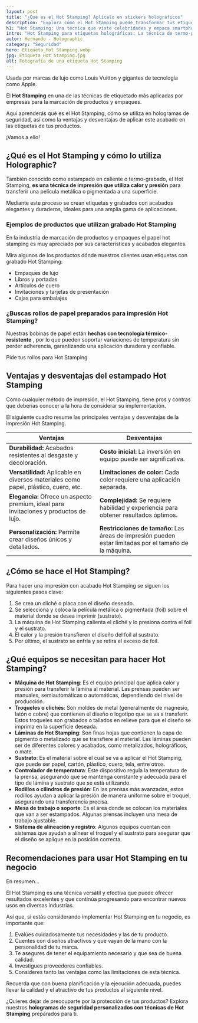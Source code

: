 ```yaml
---
layout: post
title: "¿Qué es el Hot Stamping? Aplícalo en stickers holográficos"
description: "Explora cómo el Hot Stamping puede transformar tus etiquetas holográficas: ventajas, desventajas y recomendaciones con esta técnica de impresión"
h1: "Hot Stamping: Una técnica que viste celebridades y empaca smartphones"
intro: "Hot Stamping para etiquetas holográficas: La técnica de termo-grabado preferida en la industria."
autor: Hernando - Holographic
category: "Seguridad"
hero: Etiqueta_Hot Stamping.webp
jpg: Etiqueta_Hot Stamping.jpg
alt: Fotografía de una etiqueta Hot Stamping
---
```


Usada por marcas de lujo como Louis Vuitton y gigantes de tecnología como Apple.

El **Hot Stamping** en una de las técnicas de etiquetado más aplicadas por empresas para la marcación de productos y empaques.

Aquí aprenderás qué es el Hot Stamping, cómo se utiliza en hologramas de seguridad, así como la ventajas y desventajas de aplicar este acabado en las etiquetas de tus productos.

¡Vamos a ello!

## ¿Qué es el Hot Stamping y cómo lo utiliza Holographic?

También conocido como estampado en caliente o termo-grabado, el Hot Stamping, **es una técnica de impresión que utiliza calor y presión** para transferir una película metálica o pigmentada a una superficie.

Mediante este proceso se crean etiquetas y grabados con acabados elegantes y duraderos, ideales para una amplia gama de aplicaciones.

### Ejemplos de productos que utilizan grabado Hot Stamping

En la industria de marcación de productos y empaques el papel hot stamping es muy apreciado por sus características y acabados elegantes.

Mira algunos de los productos dónde nuestros clientes usan etiquetas con grabado Hot Stamping:

- Empaques de lujo
- Libros y portadas
- Artículos de cuero
- Invitaciones y tarjetas de presentación
- Cajas para embalajes
<!-- Cada punto de la lista debe incluir la respectiva imagen que se encuentran en la carpeta de multimedia. Hay un ejemplo de como van organizadas las imágenes en el siguiente enlace: https://holographic.ec/productos/etiquetas-personalizadas bajo el subtitulo "Algunas muestras de stickers holográficos personalizados" -->

### ¿Buscas rollos de papel preparados para impresión Hot Stamping?

Nuestras bobinas de papel están **hechas con tecnología térmico-resistente** <!-- Esta frase en negrita en un enlace a la siguiente página de producto: https://holographic.ec/productos/bobinas-papel-holografico -->, por lo que pueden soportar variaciones de temperatura sin perder adherencia, garantizando una aplicación duradera y confiable.

Pide tus rollos para Hot Stamping <!-- Este párrafo es un botón de llamada a la acción -->

## Ventajas y desventajas del estampado Hot Stamping

Como cualquier método de impresión, el Hot Stamping, tiene pros y contras que deberías conocer a la hora de considerar su implementación.

El siguiente cuadro resume las principales ventajas y desventajas de la impresión Hot Stamping.

| **Ventajas** | **Desventajas** |
| --- | --- |
| **Durabilidad:** Acabados resistentes al desgaste y decoloración. | **Costo inicial:** La inversión en equipo puede ser significativa. |
| **Versatilidad:** Aplicable en diversos materiales como papel, plástico, cuero, etc. | **Limitaciones de color:** Cada color requiere una aplicación separada. |
| **Elegancia:** Ofrece un aspecto premium, ideal para invitaciones y productos de lujo. | **Complejidad:** Se requiere habilidad y experiencia para obtener resultados óptimos. |
| **Personalización:** Permite crear diseños únicos y detallados. | **Restricciones de tamaño:** Las áreas de impresión pueden estar limitadas por el tamaño de la máquina. |

## ¿Cómo se hace el Hot Stamping?

Para hacer una impresión con acabado Hot Stamping se siguen los siguientes pasos clave:

1. Se crea un cliché o placa con el diseño deseado.
2. Se selecciona y coloca la película metálica o pigmentada (foil) sobre el material donde se desea imprimir (sustrato).
3. La máquina de Hot Stamping calienta el cliché y lo presiona contra el foil y el sustrato.
4. El calor y la presión transfieren el diseño del foil al sustrato.
5. Por último, el sustrato se enfría y se retira el exceso de foil.

## ¿Qué equipos se necesitan para hacer Hot Stamping?

- **Máquina de Hot Stamping**: Es el equipo principal que aplica calor y presión para transferir la lámina al material. Las prensas pueden ser manuales, semiautomáticas o automáticas, dependiendo del nivel de producción.
- **Troqueles o clichés**: Son moldes de metal (generalmente de magnesio, latón o cobre) que contienen el diseño o logotipo que se va a transferir. Estos troqueles son grabados o tallados en relieve para que el diseño se imprima en la superficie deseada.
- **Láminas de Hot Stamping**: Son finas hojas que contienen la capa de pigmento o metalizado que se transfiere al material. Las láminas pueden ser de diferentes colores y acabados, como metalizados, holográficos, o mate.
- **Sustrato**: Es el material sobre el cual se va a aplicar el Hot Stamping, que puede ser papel, cartón, plástico, cuero, tela, entre otros.
- **Controlador de temperatura**: Este dispositivo regula la temperatura de la prensa, asegurando que se mantenga constante y adecuada para el tipo de lámina y sustrato que se está utilizando.
- **Rodillos o cilindros de presión**: En las prensas más avanzadas, estos rodillos ayudan a aplicar la presión de manera uniforme sobre el troquel, asegurando una transferencia precisa.
- **Mesa de trabajo o soporte**: Es el área donde se colocan los materiales que van a ser estampados. Algunas prensas incluyen una mesa de trabajo ajustable.
- **Sistema de alineación y registro**: Algunos equipos cuentan con sistemas que ayudan a alinear el troquel y el sustrato para asegurar que el diseño se aplique en la posición correcta.

## Recomendaciones para usar Hot Stamping en tu negocio

En resumen…

El Hot Stamping es una técnica versátil y efectiva que puede ofrecer resultados excelentes y que continúa progresando para encontrar nuevos usos en diversas industrias.

Así que, si estás considerando implementar Hot Stamping en tu negocio, es importante que:

1. Evalúes cuidadosamente tus necesidades y las de tu producto.
2. Cuentes con diseños atractivos y que vayan de la mano con la personalidad de tu marca.
3. Te asegures de tener el equipamiento necesario y que sea de buena calidad.
4. Investigues proveedores confiables.
5. Consideres tanto las ventajas como las limitaciones de esta técnica.

Recuerda que con buena planificación y la ejecución adecuada, puedes llevar la calidad y el atractivo de tus productos al siguiente nivel.

¿Quieres dejar de preocuparte por la protección de tus productos? Explora nuestros **hologramas de seguridad personalizados con técnicas de Hot Stamping** <!-- Esta frase en negrita dirige al siguiente enlace: https://holographic.ec/productos/etiquetas-personalizadas --> preparados para ti.